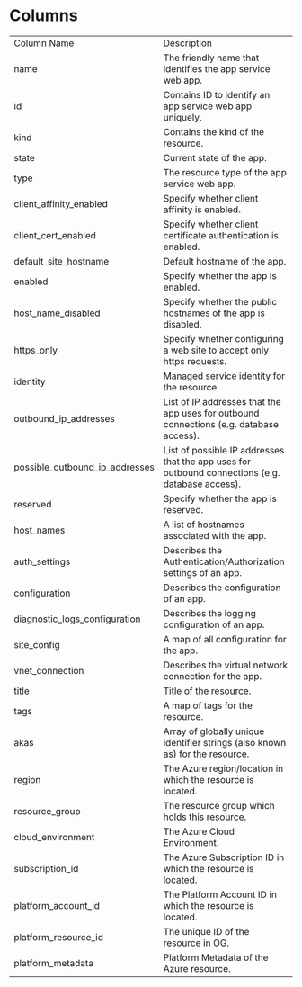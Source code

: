 # Columns  

<table>
	<tr><td>Column Name</td><td>Description</td></tr>
	<tr><td>name</td><td>The friendly name that identifies the app service web app.</td></tr>
	<tr><td>id</td><td>Contains ID to identify an app service web app uniquely.</td></tr>
	<tr><td>kind</td><td>Contains the kind of the resource.</td></tr>
	<tr><td>state</td><td>Current state of the app.</td></tr>
	<tr><td>type</td><td>The resource type of the app service web app.</td></tr>
	<tr><td>client_affinity_enabled</td><td>Specify whether client affinity is enabled.</td></tr>
	<tr><td>client_cert_enabled</td><td>Specify whether client certificate authentication is enabled.</td></tr>
	<tr><td>default_site_hostname</td><td>Default hostname of the app.</td></tr>
	<tr><td>enabled</td><td>Specify whether the app is enabled.</td></tr>
	<tr><td>host_name_disabled</td><td>Specify whether the public hostnames of the app is disabled.</td></tr>
	<tr><td>https_only</td><td>Specify whether configuring a web site to accept only https requests.</td></tr>
	<tr><td>identity</td><td>Managed service identity for the resource.</td></tr>
	<tr><td>outbound_ip_addresses</td><td>List of IP addresses that the app uses for outbound connections (e.g. database access).</td></tr>
	<tr><td>possible_outbound_ip_addresses</td><td>List of possible IP addresses that the app uses for outbound connections (e.g. database access).</td></tr>
	<tr><td>reserved</td><td>Specify whether the app is reserved.</td></tr>
	<tr><td>host_names</td><td>A list of hostnames associated with the app.</td></tr>
	<tr><td>auth_settings</td><td>Describes the Authentication/Authorization settings of an app.</td></tr>
	<tr><td>configuration</td><td>Describes the configuration of an app.</td></tr>
	<tr><td>diagnostic_logs_configuration</td><td>Describes the logging configuration of an app.</td></tr>
	<tr><td>site_config</td><td>A map of all configuration for the app.</td></tr>
	<tr><td>vnet_connection</td><td>Describes the virtual network connection for the app.</td></tr>
	<tr><td>title</td><td>Title of the resource.</td></tr>
	<tr><td>tags</td><td>A map of tags for the resource.</td></tr>
	<tr><td>akas</td><td>Array of globally unique identifier strings (also known as) for the resource.</td></tr>
	<tr><td>region</td><td>The Azure region/location in which the resource is located.</td></tr>
	<tr><td>resource_group</td><td>The resource group which holds this resource.</td></tr>
	<tr><td>cloud_environment</td><td>The Azure Cloud Environment.</td></tr>
	<tr><td>subscription_id</td><td>The Azure Subscription ID in which the resource is located.</td></tr>
	<tr><td>platform_account_id</td><td>The Platform Account ID in which the resource is located.</td></tr>
	<tr><td>platform_resource_id</td><td>The unique ID of the resource in OG.</td></tr>
	<tr><td>platform_metadata</td><td>Platform Metadata of the Azure resource.</td></tr>
</table>